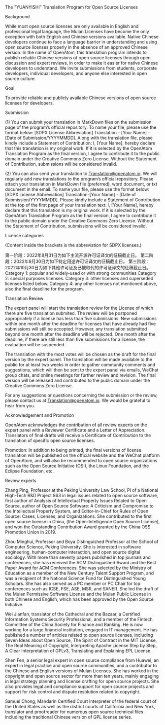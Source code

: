 The "YUANYISHI” Translation Program for Open Source Licenses

Background

While most open source licenses are only available in English and professional legal language, the Mulan Licenses have become the only exception with both English and Chinese versions available. Native Chinese developers continue to face a language barrier in understanding and using open source licenses properly in the absence of an approved Chinese version. In the name of OpenAtom, this translation program intends to publish reliable Chinese versions of open source licenses through open discussion and expert reviews, in order to make it easier for native Chinese developers to understand. We invite submissions from students, corporate developers, individual developers, and anyone else interested in open source culture. 


Goal

To provide reliable and publicly available Chinese versions of open source licenses for developers. 


Submission 

(1) You can submit your translation in MarkDown files on the submission page of the program’s official repository. To name your file, please use the format below: [SDPX License Abbreviation] Translation - [Your Name] - [Date of Submission/YYYYMMDD]. Along with the translation file, please kindly include a Statement of Contribution: I, [Your Name], hereby declare that this translation is my original work. If it is selected by the OpenAtom Translation Program as the final version, I agree to contribute it to the public domain under the Creative Commons Zero License. Without the Statement of Contribution, submissions will be considered invalid.

(2) You can also send your translation to Translation@openatom.io. We will regularly add new translations to the program’s official repository. Please attach your translation in MarkDown file (preferred), word document, or txt document in the email. To name your file, please use the format below: [SDPX License Abbreviation] Translation-[Your Name] - [Date of Submission/YYYYMMDD]. Please kindly include a Statement of Contribution at the top of the first page of your translation text: I, [Your Name], hereby declare that this translation is my original work. If it is selected by the OpenAtom Translation Program as the final version, I agree to contribute it to the public domain under the Creative Commons Zero License. Without the Statement of Contribution, submissions will be considered invalid.


License categories

(Content inside the brackets is the abbreviation for SDPX licenses.)

第一阶段：2022年8月31日为如下主流开源许可证译文的征稿截止日。
第二阶段：2022年9月30日为如下特定用途许可证译文的征稿截止日。
第三阶段：2022年10月30日为如下其他许可证及已被取代的许可证译文的征稿截止日。
Category 1: popular and widely-used or with strong communities
Category 2: special purposes licenses.
Category 3: other licenses and superseded licenses listed below.
Category 4: any other licenses not mentioned above, also the final deadline for the program. 




Translation Review

The expert panel will start the translation review for the License of which there are five translation submited. The review will be postponed appropriately if a license has less than five submissions. New submissions within one month after the deadline for licenses that have already had five submissions will still be accepted. However, any translation submitted beyond one month after the deadline will be rejected. One month after the deadline, if there are still less than five submissions for a license, the evaluation will be suspended.

The translation with the most votes will be chosen as the draft for the final version by the expert panel. The translation will be made available to the public for at least two weeks in order to gather community comments and suggestions, which will then be sent to the expert panel via emails, WeChat group chats, and online meetings for further review and revision. The final version will be released and contributed to the public domain under the Creative Commons Zero License.

For any suggestions or questions concerning the submission or the review, please contact us at Translation@openatom.io. We would be grateful to hear from you.


Acknowledgement and Promotion

OpenAtom acknowledges the contribution of all review experts on the expert panel with a Reviewer Certificate and a Letter of Appreciation. 
Translators of final drafts will receive a Certificate of Contribution to the translation of specific open source licenses.


Promotion: In addition to being printed, the final versions of license translation will be published on the official website and the WeChat platform of OpenAtom, and will 
also be recommended to open source organizations such as the Open Source Initiative (OSI), the Linux Foundation, and the Eclipse Foundation, etc.


Review experts

Zhang Ping, Professor at the Peking University Law School, PI of a National High-Tech R&D Project 863 in legal issues related to open source software, first author of Analysis of Intellectual Property Issues Related to Open Source, author of Open Source Software: A Criticism and Compromise to the Intellectual Property System, and Editor-in-Chief for Rules of Open Source: Cases, Licenses, and Organizations. She contributed to the first open source license in China, (the Open-Intelligence Open Source License), and won the Outstanding Contribution Award granted by the China OSS Promotion Union in 2019.

Zhou Minghui, Professor and Boya Distinguished Professor at the School of Computer Science, Peking University. She is interested in software engineering, human-computer interaction, and open source digital sociology. With more than seventy papers published in top journals and conferences, she has received the ACM Distinguished Award and the Best Paper Award for ACM Conferences. She was selected by the Ministry of Education as a member of the New Century Talent Support Program, and was a recipient of the National Science Fund for Distinguished Young Scholars. She has also served as a PC member or PC Chair for top conferences such as ICSE, FSE, ASE, MSR, and SANER. She led the draft of the Mulan Permissive Software License and the Mulan Public License in both Chinese and English, which has been approved by the Open Source Initiative.

Wei Jianfan, translator of the Cathedral and the Bazaar, a Certified Information Systems Security Professional, and a member of the Fintech Committee of the China Society for Finance and Banking. He is now working for a large financial institution, engaged in IT management. He has published a number of articles related to open source licenses, including Seven Ideas about Open Source, The Spirit of Contract in the MIT License, The Real Meaning of Copyright, Interpreting Apache License Step by Step, A Clear Interpretation of GPLv3, Translating and Explaining EPL License.

Shen Fen, a senior legal expert in open source compliance from Huawei, an expert in legal practice and open source communities, and a contributor to the Chinese and English versions of Mulan Licenses. She has worked in the copyright and open source sector for more than ten years, mainly engaging in legal strategy planning and license drafting for open source projects. She also provides legal and compliance support for open source projects and support for risk control and dispute resolution related to copyright.

Samuel Chong, Mandarin Certified Court Interpreter of the federal court of the United States as well as the district courts of California and New York, translator and proofreader for numerous open source technical files including the traditional Chinese version of GPL license series.

